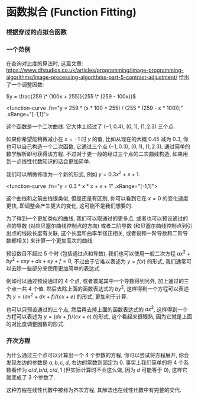 # 函数拟合 (Function Fitting)


### 根据穿过的点拟合函数

<function-generator></function-generator>


### 一个范例

在查询对比度的算法时, 这篇文章: <https://www.dfstudios.co.uk/articles/programming/image-programming-algorithms/image-processing-algorithms-part-5-contrast-adjustment/> 给出了一个调整因数:

$y = \frac{259 \* (100x + 255)}{255 \* (259 - 100x)}$

<function-curve .fn="y = 259 * (x * 100 + 255) / (255 * (259 - x * 100));" .xRange="[-1,1]"></function-curve>

这个函数是一个二次曲线. 它大体上经过了 $(-1, 0.4)$, $(0, 1)$, $(1, 2.3)$ 三个点.

如果你希望能稍微减小在 $x = -1$ 时 $y$ 的值, 比如从现在的大概 0.45 减为 0.3, 你也可以自己构造一个二次函数, 它通过三个点 $(-1, 0.3)$, $(0, 1)$, $(1, 2.3)$, 通过简单的数学解析即可获得该方程. 不过对于更一般的经过三个点的二次曲线构造, 如果用到一点线性代数知识的话会更加简单.

我们可以稍微修改为一个新的形式, 例如 $y = 0.3x^2 + x + 1$.

<function-curve .fn="y = 0.3 * x * x + x + 1" .xRange="[-1,1]"></function-curve>

这个曲线和之前曲线很类似, 但是还是有区别, 你可以看到它在 $x = 0$ 的变化速度更快, 即调整会产生更大的变化, 这可能不是我们想要的.

为了得到一个更加类似的曲线, 我们可以取通过的更多点, 或者也可以预设通过的点的导数 (对应贝塞尔曲线控制点的方向) 或者二阶导数 (和贝塞尔曲线控制点到引出点的线段长度有关联, 这个长度和曲率半径正相关, 或者说和一阶导数和二阶导数都相关) 来计算一个更加高次的曲线.

预设数目不超过 5 个时 (包括通过点和导数), 我们也可以使用一般二次方程 $ax^2 + by^2 + cxy + dx + ey + f = 0$, 不过由于它难以表述为 $y = f(x)$ 的形式, 我们通常可以去除一些部分来使用更加简单的表达式.

例如可以通过预设通过的 4 个点, 或者首尾其中一个导数得到另外, 加上通过的三个点一共 4 个值. 然后去除上面的函数表达式的 $by^2$, 这样得到一个方程可以表述为 $y = (ax^2 + dx + f) / (cx + e)$ 的形式, 更加利于计算.

也可以只预设通过的三个点, 然后再去掉上面的函数表达式的 $ax^2$, 这样得到一个方程可以表述为 $y = (dx + f) / (cx + e)$ 的形式, 这个看起来很眼熟, 因为它就是上面的对比度调整因数的形式.


### 齐次方程

为什么通过三个点可以计算出一个 4 个参数的方程, 你可以尝试将方程展开, 你会发现左边的参数是 $a, b, c, d$, 右边的常数则固定为 0. 事实上我们简单的将 4 个系数看作为 $a/d, b/d, c/d, 1$ (但实际计算时不会这么做, 因为 $d$ 可能等于 0), 这样它就变成了 3 个参数了.

这种方程在线性代数中被称为齐次方程, 其解法也在线性代数中有完整的交代.
